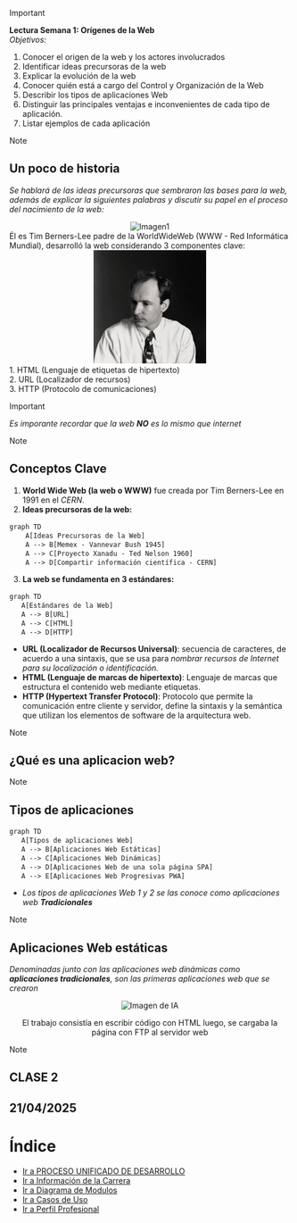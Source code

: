 > [!IMPORTANT]
> **Lectura Semana 1: Orígenes de la Web** <br>
> *Objetivos:*
> 1. Conocer el origen de la web y los actores involucrados
> 2. Identificar ideas precursoras de la web
> 3. Explicar la evolución de la web
> 4. Conocer quién está a cargo del Control y Organización de la Web
> 5. Describir los tipos de aplicaciones Web
> 6. Distinguir las principales ventajas e inconvenientes de cada tipo de aplicación.
> 7. Listar ejemplos de cada aplicación

> [!NOTE]
> ## Un poco de historia
> *Se hablará de las ideas precursoras que sembraron las bases para la web, además de explicar la siguientes palabras y discutir su papel en el proceso del nacimiento de la web:*
> <div align="center">
>   <img src="https://github.com/juansuarezb/AplicacionesWeb/raw/Semana2/Imagenes/Imagen1.avif" alt="Imagen1" width="60%">   
> </div>
> Él es Tim Berners-Lee padre de la WorldWideWeb (WWW - Red Informática Mundial), desarrolló la web considerando 3 componentes clave: <br>
> <div align="center">
>   <img src="https://github.com/juansuarezb/AplicacionesWeb/raw/Semana2/Imagenes/Imagen2.webp" alt="Imagen1" width="40%">   
> </div>
> 1. HTML (Lenguaje de etiquetas de hipertexto) <br>
> 2. URL (Localizador de recursos) <br>
> 3. HTTP (Protocolo de comunicaciones) <br>

> [!IMPORTANT]
> *Es imporante recordar que la web **NO** es lo mismo que internet*


> [!NOTE]
> ## Conceptos Clave
> 1. **World Wide Web (la web o WWW)** fue creada por Tim Berners-Lee en 1991 en el *CERN*. <br>
> 2. **Ideas precursoras de la web:** <br>
> ```mermaid
> graph TD
>     A[Ideas Precursoras de la Web]
>     A --> B[Memex - Vannevar Bush 1945]
>     A --> C[Proyecto Xanadu - Ted Nelson 1960]
>     A --> D[Compartir información científica - CERN]
> ```
> 
> 3. **La web se fundamenta en 3 estándares:**
> 
> ```mermaid
> graph TD
>    A[Estándares de la Web]
>    A --> B[URL]
>    A --> C[HTML]
>    A --> D[HTTP]
> ```
> - **URL (Localizador de Recursos Universal)**: secuencia de caracteres, de acuerdo a una sintaxis, que se usa para *nombrar recursos de Internet para su localización o identificación.*
> - **HTML (Lenguaje de marcas de hipertexto)**: Lenguaje de marcas que estructura el contenido web mediante etiquetas.
> - **HTTP (Hypertext Transfer Protocol)**: Protocolo que permite la comunicación entre cliente y servidor, define la sintaxis y la semántica que utilizan los elementos de software de la arquitectura web.

> [!NOTE]
> ## ¿Qué es una aplicacion web?
> 
  

> [!NOTE]
> ## Tipos de aplicaciones
> 
> ```mermaid
> graph TD
>    A[Tipos de aplicaciones Web]
>    A --> B[Aplicaciones Web Estáticas]
>    A --> C[Aplicaciones Web Dinámicas]
>    A --> D[Aplicaciones Web de una sola página SPA]
>    A --> E[Aplicaciones Web Progresivas PWA]
> ```
> - *Los tipos de aplicaciones Web 1 y 2 se las conoce como aplicaciones web **Tradicionales***

> [!NOTE]
> ## Aplicaciones Web estáticas
> *Denominadas junto con las aplicaciones web dinámicas como **aplicaciones tradicionales**, son las primeras aplicaciones web que se crearon* <br>
> <div align="center">
>   <img src="https://github.com/juansuarezb/AplicacionesWeb/raw/Semana2/Imagenes/Imagen3.avif" alt="Imagen de IA" width="30%">
>   <p>El trabajo consistía en escribir código con HTML luego, se cargaba la página con FTP al servidor web</p>
> </div>


> [!NOTE]
> ## CLASE 2
> ## 21/04/2025

# Índice

- [Ir a PROCESO UNIFICADO DE DESARROLLO](#proceso-unificado-de-desarrollo)
- [Ir a Información de la Carrera](#información-de-la-carrera)
- [Ir a Diagrama de Modulos](#diagrama-de-modulos)
- [Ir a Casos de Uso](#casos-de-uso)
- [Ir a Perfil Profesional](#perfil-profesional)




